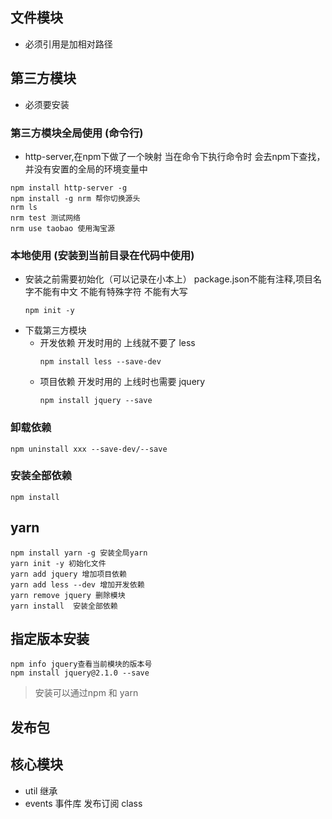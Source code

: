## 文件模块
- 必须引用是加相对路径

## 第三方模块
- 必须要安装

### 第三方模块全局使用 (命令行)
- http-server,在npm下做了一个映射 当在命令下执行命令时 会去npm下查找，并没有安置的全局的环境变量中
```
npm install http-server -g
npm install -g nrm 帮你切换源头
nrm ls
nrm test 测试网络
nrm use taobao 使用淘宝源
```

### 本地使用 (安装到当前目录在代码中使用)

- 安装之前需要初始化（可以记录在小本上） package.json不能有注释,项目名字不能有中文 不能有特殊字符 不能有大写
    ```
    npm init -y
    ```
- 下载第三方模块
    - 开发依赖 开发时用的 上线就不要了 less
        ```
        npm install less --save-dev
        ```
    - 项目依赖 开发时用的 上线时也需要 jquery 
        ```
        npm install jquery --save
        ```

### 卸载依赖
```
npm uninstall xxx --save-dev/--save
```
    
### 安装全部依赖
```
npm install
```

## yarn 
```
npm install yarn -g 安装全局yarn
yarn init -y 初始化文件
yarn add jquery 增加项目依赖
yarn add less --dev 增加开发依赖
yarn remove jquery 删除模块
yarn install  安装全部依赖
```

## 指定版本安装
```
npm info jquery查看当前模块的版本号
npm install jquery@2.1.0 --save
```

> 安装可以通过npm 和 yarn

## 发布包

## 核心模块
- util  继承
- events 事件库 发布订阅 class